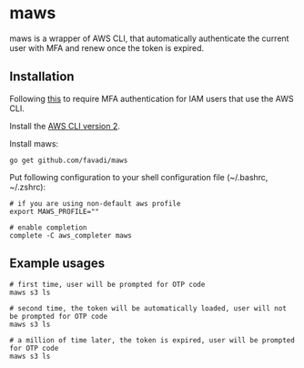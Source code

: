 # maws

maws is a wrapper of AWS CLI, that automatically authenticate the
current user with MFA and renew once the token is expired.

## Installation

Following
[this](https://aws.amazon.com/premiumsupport/knowledge-center/mfa-iam-user-aws-cli/)
to require MFA authentication for IAM users that use the AWS CLI.

Install the [AWS CLI version
2](https://docs.aws.amazon.com/cli/latest/userguide/getting-started-install.html).

Install maws:

```shell
go get github.com/favadi/maws
```

Put following configuration to your shell configuration file
(~/.bashrc, ~/.zshrc):

```shell
# if you are using non-default aws profile
export MAWS_PROFILE=""

# enable completion 
complete -C aws_completer maws
```

## Example usages

```shell
# first time, user will be prompted for OTP code
maws s3 ls

# second time, the token will be automatically loaded, user will not be prompted for OTP code
maws s3 ls

# a million of time later, the token is expired, user will be prompted for OTP code
maws s3 ls
```
